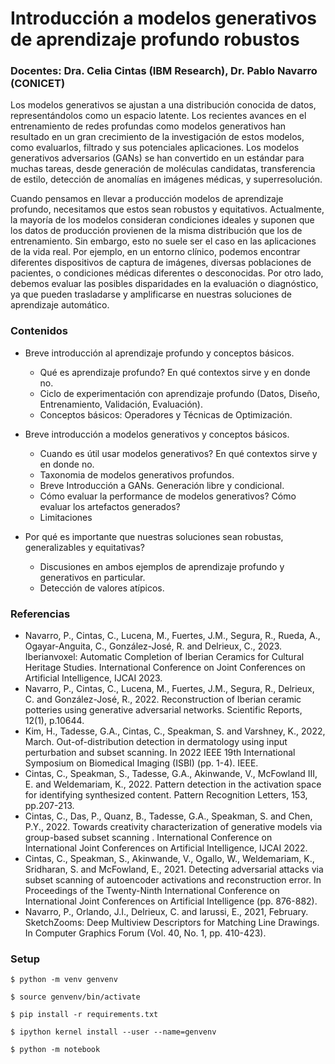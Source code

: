 # Introducción a modelos generativos de aprendizaje profundo robustos
### Docentes: Dra. Celia Cintas (IBM Research), Dr. Pablo Navarro (CONICET) 

Los modelos generativos se ajustan a una distribución conocida de datos, representándolos como un espacio latente. Los recientes avances en el entrenamiento de redes profundas como modelos generativos han resultado en un gran crecimiento de la investigación de estos modelos, como evaluarlos, filtrado y sus potenciales aplicaciones. Los modelos generativos adversarios (GANs) se han convertido en un estándar para muchas tareas, desde generación de moléculas candidatas, transferencia de estilo, detección de anomalías en imágenes médicas, y superresolución.

Cuando pensamos en llevar a producción modelos de aprendizaje profundo, necesitamos que estos sean robustos y equitativos. Actualmente, la mayoría de los modelos consideran condiciones ideales y suponen que los datos de producción provienen de la misma distribución que los de entrenamiento. Sin embargo, esto no suele ser el caso en las aplicaciones de la vida real. Por ejemplo, en un entorno clínico, podemos encontrar diferentes dispositivos de captura de imágenes, diversas poblaciones de pacientes, o condiciones médicas diferentes o desconocidas. Por otro lado, debemos evaluar las posibles disparidades en la evaluación o diagnóstico, ya que pueden trasladarse y amplificarse en nuestras soluciones de aprendizaje automático. 

### Contenidos

- Breve introducción al aprendizaje profundo y conceptos básicos.
  - Qué es aprendizaje profundo? En qué contextos sirve y en donde no.
  - Ciclo de experimentación con aprendizaje profundo (Datos, Diseño, Entrenamiento, Validación, Evaluación).
  - Conceptos básicos: Operadores y Técnicas de Optimización.

- Breve introducción a modelos generativos y conceptos básicos.
  - Cuando es útil usar modelos generativos?   En qué contextos sirve y en donde no.
  - Taxonomia de modelos generativos profundos.
  - Breve Introducción a GANs. Generación libre y condicional.
  - Cómo evaluar la performance de modelos generativos? Cómo evaluar los artefactos generados?
  - Limitaciones 

- Por qué es importante que nuestras soluciones sean robustas, generalizables y equitativas?
  - Discusiones en ambos ejemplos de aprendizaje profundo y generativos en particular.
  - Detección de valores atípicos.



### Referencias

- Navarro, P., Cintas, C., Lucena, M., Fuertes, J.M., Segura, R., Rueda, A., Ogayar-Anguita, C., González-José, R. and Delrieux, C., 2023. Iberianvoxel: Automatic Completion of Iberian Ceramics for Cultural Heritage Studies. International Conference on Joint Conferences on Artificial Intelligence, IJCAI 2023.
- Navarro, P., Cintas, C., Lucena, M., Fuertes, J.M., Segura, R., Delrieux, C. and González-José, R., 2022. Reconstruction of Iberian ceramic potteries using generative adversarial networks. Scientific Reports, 12(1), p.10644.
- Kim, H., Tadesse, G.A., Cintas, C., Speakman, S. and Varshney, K., 2022, March. Out-of-distribution detection in dermatology using input perturbation and subset scanning. In 2022 IEEE 19th International Symposium on Biomedical Imaging (ISBI) (pp. 1-4). IEEE.
- Cintas, C., Speakman, S., Tadesse, G.A., Akinwande, V., McFowland III, E. and Weldemariam, K., 2022. Pattern detection in the activation space for identifying synthesized content. Pattern Recognition Letters, 153, pp.207-213.
- Cintas, C., Das, P., Quanz, B., Tadesse, G.A., Speakman, S. and Chen, P.Y., 2022. Towards creativity characterization of generative models via group-based subset scanning . International Conference on International Joint Conferences on Artificial Intelligence, IJCAI 2022.
- Cintas, C., Speakman, S., Akinwande, V., Ogallo, W., Weldemariam, K., Sridharan, S. and McFowland, E., 2021. Detecting adversarial attacks via subset scanning of autoencoder activations and reconstruction error. In Proceedings of the Twenty-Ninth International Conference on International Joint Conferences on Artificial Intelligence (pp. 876-882).
- Navarro, P., Orlando, J.I., Delrieux, C. and Iarussi, E., 2021, February. SketchZooms: Deep Multiview Descriptors for Matching Line Drawings. In Computer Graphics Forum (Vol. 40, No. 1, pp. 410-423).


### Setup
`$ python -m venv genvenv`

`$ source genvenv/bin/activate`

`$ pip install -r requirements.txt`

`$ ipython kernel install --user --name=genvenv`

`$ python -m notebook`
